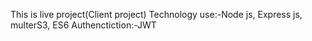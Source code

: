 This is live project(Client project)
Technology use:-Node js,
Express js,
multerS3,
ES6
Authenctiction:-JWT
